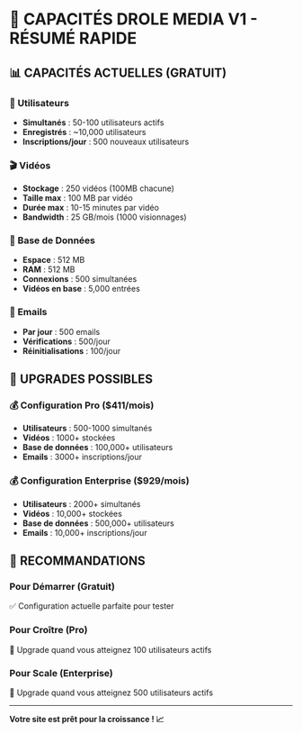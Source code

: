 # 🚀 CAPACITÉS DROLE MEDIA V1 - RÉSUMÉ RAPIDE

## 📊 **CAPACITÉS ACTUELLES (GRATUIT)**

### **👥 Utilisateurs**
- **Simultanés** : 50-100 utilisateurs actifs
- **Enregistrés** : ~10,000 utilisateurs
- **Inscriptions/jour** : 500 nouveaux utilisateurs

### **🎬 Vidéos**
- **Stockage** : 250 vidéos (100MB chacune)
- **Taille max** : 100 MB par vidéo
- **Durée max** : 10-15 minutes par vidéo
- **Bandwidth** : 25 GB/mois (1000 visionnages)

### **💾 Base de Données**
- **Espace** : 512 MB
- **RAM** : 512 MB
- **Connexions** : 500 simultanées
- **Vidéos en base** : 5,000 entrées

### **📧 Emails**
- **Par jour** : 500 emails
- **Vérifications** : 500/jour
- **Réinitialisations** : 100/jour

## 🔧 **UPGRADES POSSIBLES**

### **💰 Configuration Pro ($411/mois)**
- **Utilisateurs** : 500-1000 simultanés
- **Vidéos** : 1000+ stockées
- **Base de données** : 100,000+ utilisateurs
- **Emails** : 3000+ inscriptions/jour

### **💰 Configuration Enterprise ($929/mois)**
- **Utilisateurs** : 2000+ simultanés
- **Vidéos** : 10,000+ stockées
- **Base de données** : 500,000+ utilisateurs
- **Emails** : 10,000+ inscriptions/jour

## 🎯 **RECOMMANDATIONS**

### **Pour Démarrer (Gratuit)**
✅ Configuration actuelle parfaite pour tester

### **Pour Croître (Pro)**
🚀 Upgrade quand vous atteignez 100 utilisateurs actifs

### **Pour Scale (Enterprise)**
🚀 Upgrade quand vous atteignez 500 utilisateurs actifs

---

**Votre site est prêt pour la croissance ! 📈**
